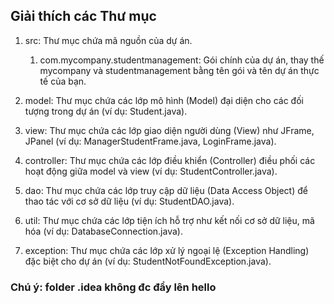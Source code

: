 ## Giải thích các Thư mục

1. src: Thư mục chứa mã nguồn của dự án. 
   1. com.mycompany.studentmanagement: Gói chính của dự án, thay thế mycompany và studentmanagement bằng tên gói và tên dự án thực tế của bạn.
2. model: Thư mục chứa các lớp mô hình (Model) đại diện cho các đối tượng trong dự án (ví dụ: Student.java).

3. view: Thư mục chứa các lớp giao diện người dùng (View) như JFrame, JPanel (ví dụ: ManagerStudentFrame.java, LoginFrame.java).

4. controller: Thư mục chứa các lớp điều khiển (Controller) điều phối các hoạt động giữa model và view (ví dụ: StudentController.java).

5. dao: Thư mục chứa các lớp truy cập dữ liệu (Data Access Object) để thao tác với cơ sở dữ liệu (ví dụ: StudentDAO.java).

6. util: Thư mục chứa các lớp tiện ích hỗ trợ như kết nối cơ sở dữ liệu, mã hóa (ví dụ: DatabaseConnection.java).

7. exception: Thư mục chứa các lớp xử lý ngoại lệ (Exception Handling) đặc biệt cho dự án (ví dụ: StudentNotFoundException.java).

### Chú ý: folder .idea không đc đẩy lên hello